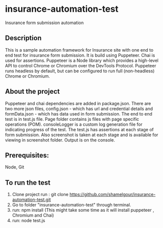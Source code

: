 # insurance-automation-test
Insurance form submission automation

## Description
This is a sample automation framework for Insurance site with one end to end test for insurance form submission. 
It is build using Puppeteer. Chai is used for assertions. 
Puppeteer is a Node library which provides a high-level API to control Chrome or Chromium over the DevTools Protocol. Puppeteer runs headless by default, but can be configured to run full (non-headless) Chrome or Chromium.

## About the project
Puppeteer and chai dependencies are added in package.json.
There are two more json files, config.json - which has url and credential details and formData.json - which has data used in form submission.
The end to end test is in test.js file.
Page folder contains js files with page specific operations (POM).
consoleLogger is a custom log generation file for indicating progress of the test.
The test.js has assertions at each stage of form submission.
Also screenshot is taken at each stage and is available for viewing in screenshot folder.
Output is on the console.


## Prerequisites:
Node, Git

## To run the test
1. Clone project run : git clone https://github.com/shamelgour/insurance-automation-test.git
2. Go to folder "insurance-automation-test" through terminal.
3. run: npm install (This might take some time as it will install puppeteer , Chromium and Chai)
4. run: node test.js


